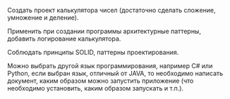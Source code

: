 Создать проект калькулятора чисел (достаточно сделать сложение, умножение и деление).  
  
Применить при создании программы архитектурные паттерны, добавить логирование калькулятора.  

Соблюдать принципы SOLID, паттерны проектирования.  

Можно выбрать другой язык программирования, например C# или Python, если выбран язык, отличный от JAVA, то необходимо написать документ, каким образом можно запустить приложение (что необходимо установить, каким образом запускать и т.п.).